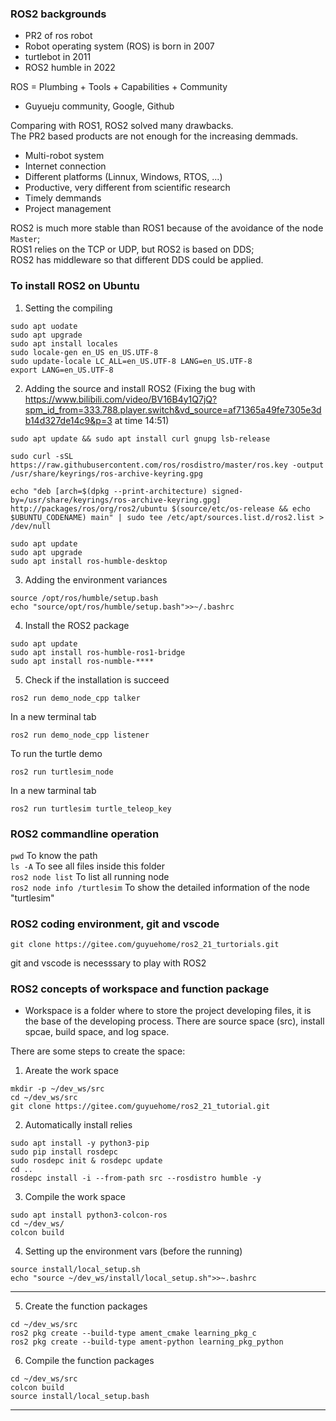 ### ROS2 backgrounds
* PR2 of ros robot  
* Robot operating system (ROS) is born in 2007  
* turtlebot in 2011  
* ROS2 humble in 2022  

ROS = Plumbing + Tools + Capabilities + Community  

* Guyueju community, Google, Github

Comparing with ROS1, ROS2 solved many drawbacks.  
The PR2 based products are not enough for the increasing demmads.  
* Multi-robot system
* Internet connection
* Different platforms (Linnux, Windows, RTOS, ...)
* Productive, very different from scientific research
* Timely demmands  
* Project management  

ROS2 is much more stable than ROS1 because of the avoidance of the node `Master`;  
ROS1 relies on the TCP or UDP, but ROS2 is based on DDS;  
ROS2 has middleware so that different DDS could be applied.  

### To install ROS2 on Ubuntu
1. Setting the compiling
```
sudo apt uodate
sudo apt upgrade
sudo apt install locales
sudo locale-gen en_US en_US.UTF-8
sudo update-locale LC_ALL=en_US.UTF-8 LANG=en_US.UTF-8
export LANG=en_US.UTF-8
```
2. Adding the source and install ROS2 (Fixing the bug with
   https://www.bilibili.com/video/BV16B4y1Q7jQ?spm_id_from=333.788.player.switch&vd_source=af71365a49fe7305e3db14d327de14c9&p=3
   at time 14:51)  
```
sudo apt update && sudo apt install curl gnupg lsb-release

sudo curl -sSL https://raw.githubusercontent.com/ros/rosdistro/master/ros.key -output /usr/share/keyrings/ros-archive-keyring.gpg

echo "deb [arch=$(dpkg --print-architecture) signed-by=/usr/share/keyrings/ros-archive-keyring.gpg] http://packages/ros/org/ros2/ubuntu $(source/etc/os-release && echo $UBUNTU_CODENAME) main" | sudo tee /etc/apt/sources.list.d/ros2.list > /dev/null

sudo apt update
sudo apt upgrade
sudo apt install ros-humble-desktop
```
3. Adding the environment variances
```
source /opt/ros/humble/setup.bash
echo "source/opt/ros/humble/setup.bash">>~/.bashrc
```
4. Install the ROS2 package
```
sudo apt update
sudo apt install ros-humble-ros1-bridge
sudo apt install ros-numble-****
```
5. Check if the installation is succeed
```
ros2 run demo_node_cpp talker
```
In a new terminal tab
```
ros2 run demo_node_cpp listener
```

To run the turtle demo
```
ros2 run turtlesim_node
```
In a new tarminal tab
```
ros2 run turtlesim turtle_teleop_key
```

### ROS2 commandline operation
`pwd` To know the path    
`ls -A` To see all files inside this folder    
`ros2 node list` To list all running node  
`ros2 node info /turtlesim` To show the detailed information of the node "turtlesim"  

### ROS2 coding environment, git and vscode
```
git clone https://gitee.com/guyuehome/ros2_21_turtorials.git
```
git and vscode is necesssary to play with ROS2

### ROS2 concepts of workspace and function package
* Workspace is a folder where to store the project developing files, it is the base
  of the developing process. There are source space (src), install spcae, build
  space, and log space.  

There are some steps to create the space:  
1. Areate the work space
```
mkdir -p ~/dev_ws/src
cd ~/dev_ws/src
git clone https://gitee.com/guyuehome/ros2_21_tutorial.git
```
2. Automatically install relies
```
sudo apt install -y python3-pip
sudo pip install rosdepc
sudo rosdepc init & rosdepc update
cd ..
rosdepc install -i --from-path src --rosdistro humble -y
```
3. Compile the work space
```
sudo apt install python3-colcon-ros
cd ~/dev_ws/
colcon build
```
4. Setting up the environment vars (before the running)
```
source install/local_setup.sh
echo "source ~/dev_ws/install/local_setup.sh">>~.bashrc
```
----------------------------
5. Create the function packages
```
cd ~/dev_ws/src
ros2 pkg create --build-type ament_cmake learning_pkg_c
ros2 pkg create --build-type ament-python learning_pkg_python
```
6. Compile the function packages
```
cd ~/dev_ws/src
colcon build
source install/local_setup.bash
```
----------------------------

